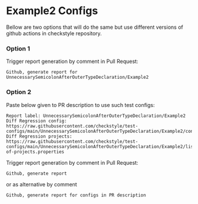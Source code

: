 # Example2 Configs

Bellow are two options that will do the same but use different versions
of github actions in checkstyle repository.


### Option 1
Trigger report generation by comment in Pull Request:
```
Github, generate report for UnnecessarySemicolonAfterOuterTypeDeclaration/Example2
```

### Option 2

Paste below given to PR description to use such test configs:
```
Report label: UnnecessarySemicolonAfterOuterTypeDeclaration/Example2
Diff Regression config: https://raw.githubusercontent.com/checkstyle/test-configs/main/UnnecessarySemicolonAfterOuterTypeDeclaration/Example2/config.xml
Diff Regression projects: https://raw.githubusercontent.com/checkstyle/test-configs/main/UnnecessarySemicolonAfterOuterTypeDeclaration/Example2/list-of-projects.properties
```

Trigger report generation by comment in Pull Request:
```
Github, generate report
```
or as alternative by comment
```
Github, generate report for configs in PR description
```
